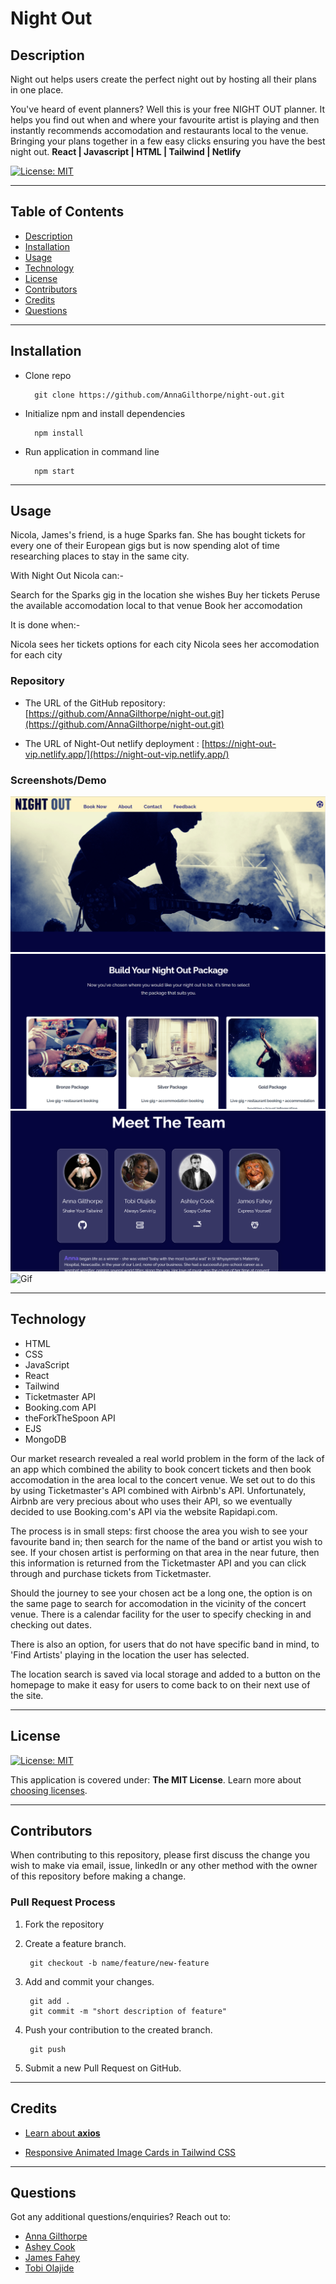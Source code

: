 # Night Out
  
## Description 
  
Night out helps users create the perfect night out by hosting all their plans in one place.

You've heard of event planners? Well this is your free NIGHT OUT planner. It helps you find out when and where your favourite artist is playing and then instantly recommends accomodation and restaurants local to the venue. Bringing your plans together in a few easy clicks ensuring you have the best night out. **React | Javascript | HTML | Tailwind | Netlify**

[![License: MIT](https://img.shields.io/badge/License-MIT-yellow.svg)](https://opensource.org/licenses/MIT)

---
## Table of Contents

* [Description](#description)
* [Installation](#installation)
* [Usage](#usage)
* [Technology](#technology)
* [License](#license)
* [Contributors](#contributors)
* [Credits](#credits)
* [Questions](#questions)

---
## Installation

- Clone repo

        git clone https://github.com/AnnaGilthorpe/night-out.git

- Initialize npm and install dependencies

        npm install

- Run application in command line

        npm start

---
## Usage

Nicola, James's friend, is a huge Sparks fan. She has bought tickets for every one of their European gigs but is now spending alot of time researching places to stay in the same city.

With Night Out Nicola can:-

Search for the Sparks gig in the location she wishes Buy her tickets
Peruse the available accomodation local to that venue
Book her accomodation

It is done when:-

Nicola sees her tickets options for each city
Nicola sees her accomodation for each city

### Repository

* The URL of the GitHub repository: 
[https://github.com/AnnaGilthorpe/night-out.git](https://github.com/AnnaGilthorpe/night-out.git)

* The URL of Night-Out netlify deployment : 
[https://night-out-vip.netlify.app/](https://night-out-vip.netlify.app/)

### Screenshots/Demo

![Screenshot-1](./public/assets/images/read-me-images/screenshot-1.png)
![Screenshot-2](./public/assets/images/read-me-images/screenshot-2.png)
![Screenshot-3](./public/assets/images/read-me-images/screenshot-3.png)
![Gif](./public/assets/images/read-me-images/night-out-demo.gif)

---
## Technology

- HTML
- CSS
- JavaScript
- React
- Tailwind
- Ticketmaster API
- Booking.com API
- theForkTheSpoon API
- EJS
- MongoDB

Our market research revealed a real world problem in the form of the lack of an app which combined the ability to book concert tickets and then book accomodation in the area local to the concert venue. We set out to do this by using Ticketmaster's API combined with Airbnb's API. Unfortunately, Airbnb are very precious about who uses their API, so we eventually decided to use Booking.com's API via the website Rapidapi.com.

The process is in small steps: first choose the area you wish to see your favourite band in; then search for the name of the band or artist you wish to see. If your chosen artist is performing on that area in the near future, then this information is returned from the Ticketmaster API and you can click through and purchase tickets from Ticketmaster.

Should the journey to see your chosen act be a long one, the option is on the same page to search for accomodation in the vicinity of the concert venue. There is a calendar facility for the user to specify checking in and checking out dates.

There is also an option, for users that do not have specific band in mind, to 'Find Artists' playing in the location the user has selected.

The location search is saved via local storage and added to a button on the homepage to make it easy for users to come back to on their next use of the site.

---
## License
[![License: MIT](https://img.shields.io/badge/License-MIT-yellow.svg)](https://opensource.org/licenses/MIT)

This application is covered under: **The MIT License**. Learn more about [choosing licenses](https://choosealicense.com/licenses/).


---
## Contributors

When contributing to this repository, please first discuss the change you wish to make via email, issue, linkedIn or any other method with the owner of this repository before making a change. 

### Pull Request Process

1. Fork the repository

2. Create a feature branch.

        git checkout -b name/feature/new-feature

3. Add and commit your changes.

        git add .
        git commit -m "short description of feature"

4. Push your contribution to the created branch.

        git push

5. Submit a new Pull Request on GitHub.

---
## Credits

- [Learn about **axios**](https://axios-http.com/docs/api_intro)

- [Responsive Animated Image Cards in Tailwind CSS](https://www.youtube.com/watch?v=rouUtUIZgxU&feature=youtu.be&ab_channel=TailwindCSSSnippets)

---
## Questions

Got any additional questions/enquiries? Reach out to:

- [Anna Gilthorpe](https://github.com/AnnaGilthorpe)
- [Ashey Cook](https://github.com/ashcookdev)
- [James Fahey](https://github.com/bertiemoogle)
- [Tobi Olajide](https://github.com/Thorbieey)
